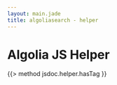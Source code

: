 ```yaml
---
layout: main.jade
title: algoliasearch - helper
---
```

# Algolia JS Helper

{{> method jsdoc.helper.hasTag }}
